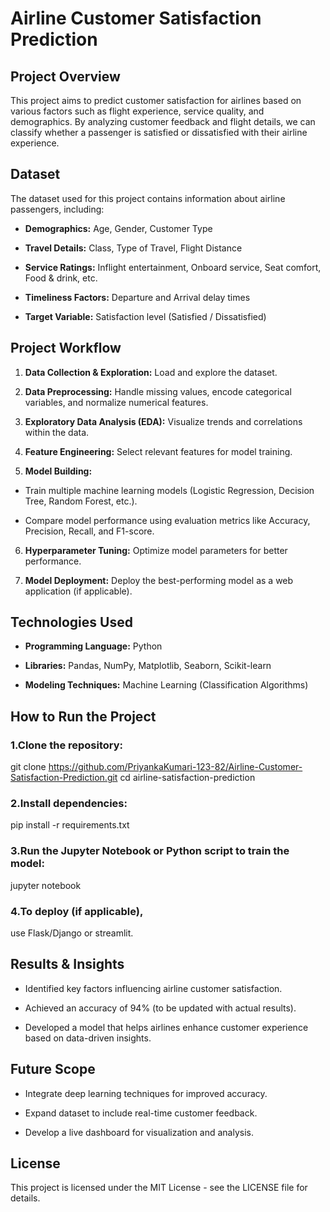 # **Airline Customer Satisfaction Prediction**

## **Project Overview**

This project aims to predict customer satisfaction for airlines based on various factors such as flight experience, service quality, and demographics. By analyzing customer feedback and flight details, we can classify whether a passenger is satisfied or dissatisfied with their airline experience.

## **Dataset**

The dataset used for this project contains information about airline passengers, including:

- **Demographics:** Age, Gender, Customer Type

- **Travel Details:** Class, Type of Travel, Flight Distance

- **Service Ratings:** Inflight entertainment, Onboard service, Seat comfort, Food & drink, etc.

- **Timeliness Factors:** Departure and Arrival delay times

- **Target Variable:** Satisfaction level (Satisfied / Dissatisfied)

## **Project Workflow**

1. **Data Collection & Exploration:** Load and explore the dataset.

2. **Data Preprocessing:** Handle missing values, encode categorical variables, and normalize numerical features.

3. **Exploratory Data Analysis (EDA):** Visualize trends and correlations within the data.

4. **Feature Engineering:** Select relevant features for model training.

5. **Model Building:**

- Train multiple machine learning models (Logistic Regression, Decision Tree, Random Forest, etc.).

- Compare model performance using evaluation metrics like Accuracy, Precision, Recall, and F1-score.

6. **Hyperparameter Tuning:** Optimize model parameters for better performance.

7. **Model Deployment:** Deploy the best-performing model as a web application (if applicable).

## **Technologies Used**

- **Programming Language:** Python

- **Libraries:** Pandas, NumPy, Matplotlib, Seaborn, Scikit-learn

- **Modeling Techniques:** Machine Learning (Classification Algorithms)

## **How to Run the Project**

### **1.Clone the repository:**

git clone https://github.com/PriyankaKumari-123-82/Airline-Customer-Satisfaction-Prediction.git
cd airline-satisfaction-prediction

### **2.Install dependencies:**

pip install -r requirements.txt

### **3.Run the Jupyter Notebook or Python script to train the model:**

jupyter notebook

### **4.To deploy** (if applicable),
use Flask/Django or streamlit.

## **Results & Insights**

- Identified key factors influencing airline customer satisfaction.

- Achieved an accuracy of 94% (to be updated with actual results).

- Developed a model that helps airlines enhance customer experience based on data-driven insights.
 
## **Future Scope**

- Integrate deep learning techniques for improved accuracy.

- Expand dataset to include real-time customer feedback.

- Develop a live dashboard for visualization and analysis.

## **License**
This project is licensed under the MIT License - see the LICENSE file for details.
